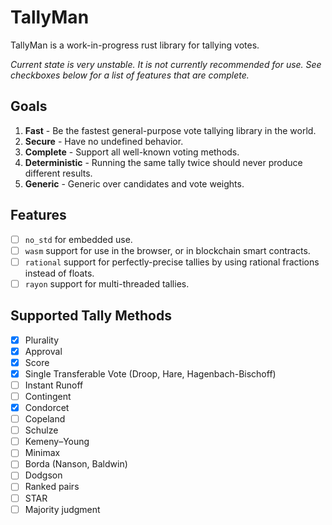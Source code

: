 # TallyMan

TallyMan is a work-in-progress rust library for tallying votes.

*Current state is very unstable. It is not currently recommended for use. See checkboxes below for a list of features that are complete.*

## Goals
1. **Fast** - Be the fastest general-purpose vote tallying library in the world.
2. **Secure** - Have no undefined behavior. 
3. **Complete** - Support all well-known voting methods.
4. **Deterministic** - Running the same tally twice should never produce different results.
5. **Generic** - Generic over candidates and vote weights. 

## Features
- [ ] `no_std` for embedded use.
- [ ] `wasm` support for use in the browser, or in blockchain smart contracts.
- [ ] `rational` support for perfectly-precise tallies by using rational fractions instead of floats.
- [ ] `rayon` support for multi-threaded tallies.

## Supported Tally Methods
- [x] Plurality
- [x] Approval
- [x] Score
- [x] Single Transferable Vote (Droop, Hare, Hagenbach-Bischoff)
- [ ] Instant Runoff
- [ ] Contingent
- [x] Condorcet
- [ ] Copeland
- [ ] Schulze
- [ ] Kemeny–Young
- [ ] Minimax
- [ ] Borda (Nanson, Baldwin)
- [ ] Dodgson
- [ ] Ranked pairs
- [ ] STAR
- [ ] Majority judgment
